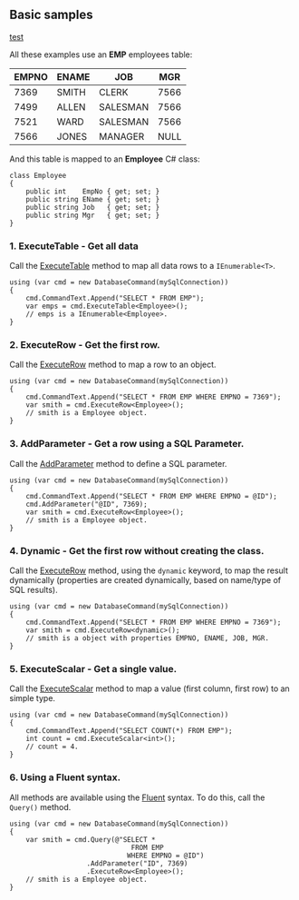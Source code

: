 ## Basic samples

[test](#ExecuteTable)

All these examples use an **EMP** employees table:

|EMPNO |ENAME  |JOB      |MGR  |
|---   |---    |---      |---  |
|7369  |SMITH  |CLERK    |7566 |
|7499  |ALLEN  |SALESMAN |7566 |
|7521  |WARD   |SALESMAN |7566 |
|7566  |JONES  |MANAGER  |NULL |

And this table is mapped to an **Employee** C# class:

```CSharp
class Employee
{
    public int    EmpNo { get; set; }
    public string EName { get; set; }
    public string Job   { get; set; }
    public string Mgr   { get; set; }
}
```

<a name="ExecuteTable"></a>
### 1. ExecuteTable - Get **all data**

Call the [ExecuteTable](../api/dbcmd/Apps72.Dev.Data.DatabaseCommand.yml#Apps72_Dev_Data_DatabaseCommand_ExecuteTable__1) method to map all data rows to a `IEnumerable<T>`.

```CSharp
using (var cmd = new DatabaseCommand(mySqlConnection))
{
    cmd.CommandText.Append("SELECT * FROM EMP");
    var emps = cmd.ExecuteTable<Employee>();
    // emps is a IEnumerable<Employee>.
}
```

<a name="ExecuteRow"></a>
### 2. ExecuteRow - Get the **first row**.

Call the [ExecuteRow](../api/dbcmd/Apps72.Dev.Data.DatabaseCommand.yml#Apps72_Dev_Data_DatabaseCommand_ExecuteRow__1) method to map a row to an object.

```CSharp
using (var cmd = new DatabaseCommand(mySqlConnection))
{
    cmd.CommandText.Append("SELECT * FROM EMP WHERE EMPNO = 7369");
    var smith = cmd.ExecuteRow<Employee>();
    // smith is a Employee object.
}
```

<a name="AddParameter"></a>
### 3. AddParameter - Get a row using a **SQL Parameter**.

Call the [AddParameter](../api/dbcmd/Apps72.Dev.Data.DatabaseCommand.yml#Apps72_Dev_Data_DatabaseCommand_AddParameter_System_String_System_Object_) method to define a SQL parameter.

```CSharp
using (var cmd = new DatabaseCommand(mySqlConnection))
{
    cmd.CommandText.Append("SELECT * FROM EMP WHERE EMPNO = @ID");
    cmd.AddParameter("@ID", 7369);
    var smith = cmd.ExecuteRow<Employee>();
    // smith is a Employee object.
}
```

<a name="Dynamic"></a>
### 4. Dynamic - Get the first row **without creating the class**.

Call the [ExecuteRow](../api/dbcmd/Apps72.Dev.Data.DatabaseCommand.yml#Apps72_Dev_Data_DatabaseCommand_ExecuteRow__1) method, using the `dynamic` keyword, to map the result dynamically (properties are created dynamically, based on name/type of SQL results).

```CSharp
using (var cmd = new DatabaseCommand(mySqlConnection))
{
    cmd.CommandText.Append("SELECT * FROM EMP WHERE EMPNO = 7369");
    var smith = cmd.ExecuteRow<dynamic>();
    // smith is a object with properties EMPNO, ENAME, JOB, MGR.
}
```

<a name="ExecuteScalar"></a>
### 5. ExecuteScalar - Get a **single value**.

Call the [ExecuteScalar](../api/dbcmd/Apps72.Dev.Data.DatabaseCommand.yml#Apps72_Dev_Data_DatabaseCommand_ExecuteScalar) method to map a value (first column, first row) to an simple type.

```CSharp
using (var cmd = new DatabaseCommand(mySqlConnection))
{
    cmd.CommandText.Append("SELECT COUNT(*) FROM EMP");
    int count = cmd.ExecuteScalar<int>();
    // count = 4.
}
```

<a name="Fluent"></a>
### 6. Using a **Fluent** syntax.

All methods are available using the [Fluent](https://en.wikipedia.org/wiki/Fluent_interface) syntax. To do this, call the `Query()` method.

```CSharp
using (var cmd = new DatabaseCommand(mySqlConnection))
{
    var smith = cmd.Query(@"SELECT * 
                              FROM EMP 
                             WHERE EMPNO = @ID")
                   .AddParameter("ID", 7369)
                   .ExecuteRow<Employee>();
    // smith is a Employee object.
}